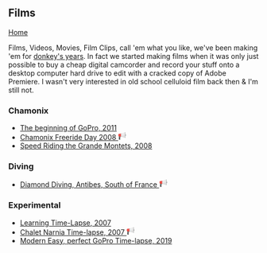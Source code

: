 ## Films

[Home](../..)

Films, Videos, Movies, Film Clips, call 'em what you like, we've been making 'em for [donkey's years](https://en.m.wiktionary.org/wiki/donkey%27s_years). In fact we started making films when it was only just possible to buy a cheap digital camcorder and record your stuff onto a desktop computer hard drive to edit with a cracked copy of Adobe Premiere. I wasn't very interested in old school celluloid film back then & I'm still not.

### Chamonix

- [The beginning of GoPro, 2011](35713009_gopro)
- [Chamonix Freeride Day 2008 ![Video haz sound](images/loudspeaker.png "Has Sound")](981211_chamonix-freeride-day)
- [Speed Riding the Grande Montets, 2008](1059585_grande-montets)

### Diving

- [Diamond Diving, Antibes, South of France ![Video haz sound](images/loudspeaker.png "Has Sound")](4373786_diamond-diving)

### Experimental

- [Learning Time-Lapse, 2007](1122694_learn_timelapse)
- [Chalet Narnia Time-lapse, 2007 ![Video haz sound](images/loudspeaker.png "Has Sound")](1477684_chalet_narnia_timelapse)
- [Modern Easy, perfect GoPro Time-lapse, 2019](377894546_washing-up)
